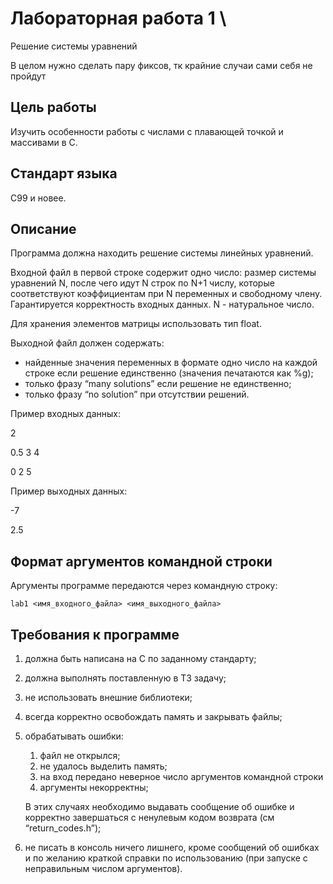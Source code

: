 # Лабораторная работа 1 \
Решение системы уравнений

В целом нужно сделать пару фиксов, тк крайние случаи сами себя не пройдут


## Цель работы

Изучить особенности работы с числами с плавающей точкой и массивами в C.


## Стандарт языка

С99 и новее.


## Описание

Программа должна находить решение системы линейных уравнений.

Входной файл в первой строке содержит одно число: размер системы уравнений N, после чего идут N строк по N+1 числу, которые соответствуют коэффициентам при N переменных и свободному члену. Гарантируется корректность входных данных. N - натуральное число.

Для хранения элементов матрицы использовать тип float.

Выходной файл должен содержать:



* найденные значения переменных в формате одно число на каждой строке если решение единственно (значения печатаются как %g);
* только фразу “many solutions” если решение не единственно;
* только фразу “no solution” при отсутствии решений.

Пример входных данных:

2

0.5 3 4

0 2 5

Пример выходных данных:

-7

2.5


## Формат аргументов командной строки

Аргументы программе передаются через командную строку:


```
lab1 <имя_входного_файла> <имя_выходного_файла>
```



## Требования к программе



1. должна быть написана на C по заданному стандарту;
2. должна выполнять поставленную в ТЗ задачу;
3. не использовать внешние библиотеки;
4. всегда корректно освобождать память и закрывать файлы;
5. обрабатывать ошибки: 
    1. файл не открылся; 
    2. не удалось выделить память;
    3. на вход передано неверное число аргументов командной строки
    4. аргументы некорректны;

    В этих случаях необходимо выдавать сообщение об ошибке и корректно завершаться с ненулевым кодом возврата (см “return_codes.h”);

6. не писать в консоль ничего лишнего, кроме сообщений об ошибках и по желанию краткой справки по использованию (при запуске с неправильным числом аргументов).